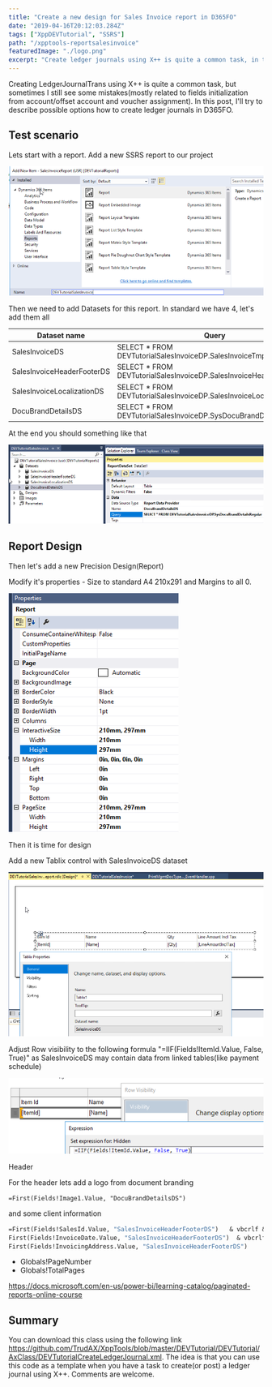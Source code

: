```yaml
---
title: "Create a new design for Sales Invoice report in D365FO"
date: "2019-04-16T20:12:03.284Z"
tags: ["XppDEVTutorial", "SSRS"]
path: "/xpptools-reportsalesinvoice"
featuredImage: "./logo.png"
excerpt: "Create ledger journals using X++ is quite a common task, in this post I'll try to describe possible options how to perform it"
---
```


Creating LedgerJournalTrans using X++ is quite a common task, but sometimes I still see some mistakes(mostly related to fields initialization from account/offset account and voucher assignment). In this post, I'll try to describe possible options how to create ledger journals in D365FO.

## Test scenario

Lets start with a report. Add a new SSRS report to our project

![](CreateNewReport.png)

Then we need to add Datasets for this report. In standard we have 4, let's add them all

| Dataset name               | Query                                                        |
| -------------------------- | ------------------------------------------------------------ |
| SalesInvoiceDS             | SELECT * FROM DEVTutorialSalesInvoiceDP.SalesInvoiceTmp      |
| SalesInvoiceHeaderFooterDS | SELECT * FROM DEVTutorialSalesInvoiceDP.SalesInvoiceHeaderFooterTmp |
| SalesInvoiceLocalizationDS | SELECT * FROM DEVTutorialSalesInvoiceDP.SalesInvoiceLocalizationTmp |
| DocuBrandDetailsDS         | SELECT * FROM DEVTutorialSalesInvoiceDP.SysDocuBrandDetailsRegular |

At the end you should something like that

![](ReportDatasets.png)

## Report Design

Then let's add a new Precision Design(Report)

Modify it's properties - Size to standard A4 210x291 and Margins to all 0.

![](ReportProperties.png)

Then it is time for design

Add a new Tablix control with SalesInvoiceDS dataset

![](LineTablix.png)

Adjust Row visibility to the following formula "=IIF(Fields!ItemId.Value, False, True)" as SalesInvoiceDS may contain data from linked tables(like payment schedule)

![](RowVisibility.png)

Header 

For the header lets add a logo from document branding

```vbscript
=First(Fields!Image1.Value, "DocuBrandDetailsDS")
```

and some client information 

```vb
=First(Fields!SalesId.Value, "SalesInvoiceHeaderFooterDS")   & vbcrlf &  
First(Fields!InvoiceDate.Value, "SalesInvoiceHeaderFooterDS")  & vbcrlf & 
First(Fields!InvoicingAddress.Value, "SalesInvoiceHeaderFooterDS")
```



- Globals!PageNumber
- Globals!TotalPages



https://docs.microsoft.com/en-us/power-bi/learning-catalog/paginated-reports-online-course



## Summary

You can download this class using the following link https://github.com/TrudAX/XppTools/blob/master/DEVTutorial/DEVTutorial/AxClass/DEVTutorialCreateLedgerJournal.xml. The idea is that you can use this code as a template when you have a task to create(or post) a ledger journal using X++.
Comments are welcome.

